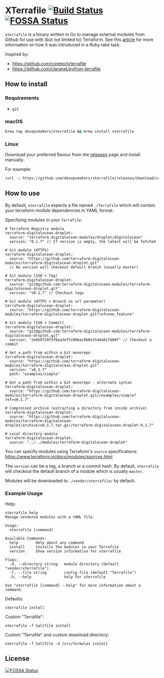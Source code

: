 # XTerrafile [![Build Status](https://circleci.com/gh/devopsmakers/xterrafile.svg?style=shield)](https://circleci.com/gh/devopsmakers/xterrafile) [![FOSSA Status](https://app.fossa.io/api/projects/git%2Bgithub.com%2Fdevopsmakers%2Fxterrafile.svg?type=shield)](https://app.fossa.io/projects/git%2Bgithub.com%2Fdevopsmakers%2Fxterrafile?ref=badge_shield)

`xterrafile` is a binary written in Go to manage external modules from Github for use with (but not limited to) Terraform. See this [article](http://bensnape.com/2016/01/14/terraform-design-patterns-the-terrafile/) for more information on how it was introduced in a Ruby rake task.

Inspired by:
* https://github.com/coretech/terrafile
* https://github.com/claranet/python-terrafile

## How to install

### Requirements
* `git`

### macOS

```sh
brew tap devopsmakers/xterrafile && brew install xterrafile
```

### Linux
Download your preferred flavour from the [releases](https://github.com/devopsmakers/xterrafile/releases/latest) page and install manually.

For example:
```sh
curl -L https://github.com/devopsmakers/xterrafile/releases/download/v{VERSION}/xterrafile_{VERSION}_Linux_x86_64.tar.gz | tar xz -C /usr/local/bin
```

## How to use
By default, `xterrafile` expects a file named `./Terrafile` which will contain your terraform module dependencies in YAML format.

Specifying modules in your `Terrafile`:
```
# Terraform Registry module
terraform-digitalocean-droplet:
  source: "terraform-digitalocean-modules/droplet/digitalocean"
  version: "0.1.7" // If version is empty, the latest will be fetched

# Git module (HTTPS)
terraform-digitalocean-droplet:
  source: "https://github.com/terraform-digitalocean-modules/terraform-digitalocean-droplet.git"
  // No version will checkout default branch (usually master)

# Git module (SSH + Tag)
terraform-digitalocean-droplet:
  source: "git@github.com:terraform-digitalocean-modules/terraform-digitalocean-droplet.git"
  version: "v0.1.7" // Checkout tags

# Git module (HTTPS + Branch as url parameter)
terraform-digitalocean-droplet:
  source: "https://github.com/terraform-digitalocean-modules/terraform-digitalocean-droplet.git?ref=new_feature"

# Git module (SSH + Commit)
terraform-digitalocean-droplet:
  source: "git@github.com:terraform-digitalocean-modules/terraform-digitalocean-droplet.git"
  version: "2e6b9729f3f6ea3ef5190bac0b0e1544a01fd80f" // Checkout a commit

# Get a path from within a Git monorepo
terraform-digitalocean-droplet:
  source: "https://github.com/terraform-digitalocean-modules/terraform-digitalocean-droplet.git"
  version: "v0.1.7"
  path: "examples/simple"

# Get a path from within a Git monorepo - alternate syntax
terraform-digitalocean-droplet:
  source: "https://github.com/terraform-digitalocean-modules/terraform-digitalocean-droplet.git//examples/simple?ref=v0.1.7"

# Compressed archive (extracting a directory from inside archive)
terraform-digitalocean-droplet:
  source: "https://github.com/terraform-digitalocean-modules/terraform-digitalocean-droplet/archive/v0.1.7.tar.gz//terraform-digitalocean-droplet-0.1.7"

# Local directory module
terraform-digitalocean-droplet:
  source: "../../modules/terraform-digitalocean-droplet"
```

You can specify modules using Terraform's `source` specifications:
https://www.terraform.io/docs/modules/sources.html

The `version` can be a tag, a branch or a commit hash. By default, `xterrafile`
will checkout the default branch of a module which is usually `master`.

Modules will be downloaded to `./vendor/xterrafile/` by default.

### Example Usage
Help:
```
xterrafile help
Manage vendored modules with a YAML file.

Usage:
  xterrafile [command]

Available Commands:
  help        Help about any command
  install     Installs the modules in your Terrafile
  version     Show version information for xterrafile

Flags:
  -d, --directory string   module directory (default "vendor/xterrafile")
  -f, --file string        config file (default "Terrafile")
  -h, --help               help for xterrafile

Use "xterrafile [command] --help" for more information about a command.
```

Defaults:
```
xterrafile install
```

Custom "Terrafile":
```
xterrafile -f Saltfile install
```

Custom "Terrafile" and custom download directory:
```
xterrafile -f Saltfile -d /srv/formulas install
```


## License
[![FOSSA Status](https://app.fossa.io/api/projects/git%2Bgithub.com%2Fdevopsmakers%2Fxterrafile.svg?type=large)](https://app.fossa.io/projects/git%2Bgithub.com%2Fdevopsmakers%2Fxterrafile?ref=badge_large)
